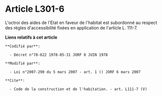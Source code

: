 # Article L301-6

L'octroi des aides de l'Etat en faveur de l'habitat est subordonné au respect des règles d'accessibilité fixées en
application de l'article L. 111-7.

**Liens relatifs à cet article**

	**Codifié par**:

	  - Décret n°78-622 1978-05-31 JORF 8 JUIN 1978

	**Modifié par**:

	  - Loi n°2007-290 du 5 mars 2007 - art. 1 () JORF 6 mars 2007

	**Cite**:

	  - Code de la construction et de l'habitation. - art. L111-7 (V)
